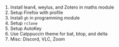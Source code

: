 1. Install lean4, weylus, and Zotero in maths module
2. Setup Firefox with profile
3. Install `gh` in programming module
4. Setup `rclone`
5. Setup AutoKey
6. Use Catppuccin theme for bat, btop, and delta
7. Misc: Discord, VLC, Zoom
